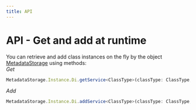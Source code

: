 ```yaml
---
title: API
---
```


# API - Get and add at runtime
You can retrieve and add class instances on the fly by the object [MetadataStorage](/start/rakkit/#metadatastorage) using methods:  
_Get_
```typescript
MetadataStorage.Instance.Di.getService<ClassType>(classType: ClassType, id?: string | number);
```
_Add_
```typescript
MetadataStorage.Instance.Di.addService<ClassType>(classType: ClassType, id?: string | number);
```
